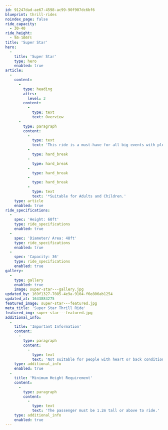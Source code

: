 ```yaml
---
id: 91247dad-ae67-4598-ac99-90f907dc6bf6
blueprint: thrill-rides
noindex_page: false
ride_capacity:
  - 30-40
ride_height:
  - 50-100ft
title: 'Super Star'
hero:
  -
    title: 'Super Star'
    type: hero
    enabled: true
article:
  -
    content:
      -
        type: heading
        attrs:
          level: 3
        content:
          -
            type: text
            text: Overview
      -
        type: paragraph
        content:
          -
            type: text
            text: 'This ride is a must-have for all big events with plenty of people. The bravest of riders will only dare to have a go as this ride takes off into the air at speed. It is a real classic that never fails to disappoint, with the height the seats reach it can be spotted from a long way off.'
          -
            type: hard_break
          -
            type: hard_break
          -
            type: hard_break
          -
            type: hard_break
          -
            type: text
            text: '*Suitable for Adults and Children.'
    type: article
    enabled: true
ride_specifications:
  -
    spec: 'Height: 60ft'
    type: ride_specifications
    enabled: true
  -
    spec: 'Diameter/ Area: 48ft'
    type: ride_specifications
    enabled: true
  -
    spec: 'Capacity: 36'
    type: ride_specifications
    enabled: true
gallery:
  -
    type: gallery
    enabled: true
    image: super-star---gallery.jpg
updated_by: 169f1327-7085-4e9a-9104-f6e806ab1254
updated_at: 1643884275
featured_image: super-star---featured.jpg
meta_title: 'Super Star Thrill Ride'
featured_img: super-star---featured.jpg
additional_info:
  -
    title: 'Important Information'
    content:
      -
        type: paragraph
        content:
          -
            type: text
            text: 'Not suitable for people with heart or back conditions or of a nervous disposition should avoid riding. Other medical conditions that may preclude riding include pregnancy, recent surgery, broken bones, or neck problems.'
    type: additional_info
    enabled: true
  -
    title: 'Minimum Height Requirement'
    content:
      -
        type: paragraph
        content:
          -
            type: text
            text: 'The passenger must be 1.2m tall or above to ride.'
    type: additional_info
    enabled: true
---
```

